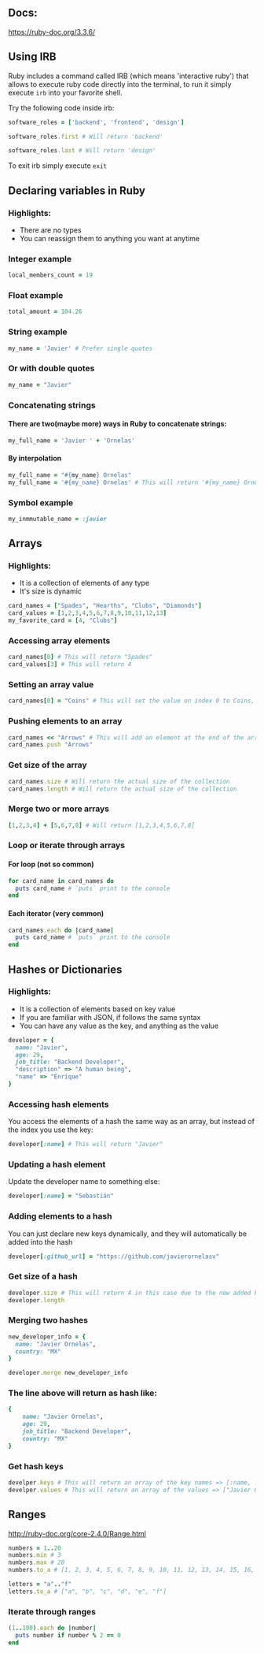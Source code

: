 
## Docs:
https://ruby-doc.org/3.3.6/

## Using IRB
Ruby includes a command called IRB (which means 'interactive ruby') that allows to execute ruby code directly into the terminal, to run it simply execute `irb` into your favorite shell.

Try the following code inside irb:

```ruby
software_roles = ['backend', 'frontend', 'design']

software_roles.first # Will return 'backend'

software_roles.last # Will return 'design'
```

To exit irb simply execute `exit`
## Declaring variables in Ruby
### Highlights:

- There are no types
- You can reassign them to anything you want at anytime

### Integer example

```ruby
local_members_count = 19
```

### Float example

```ruby
total_amount = 104.26
```

### String example

```ruby
my_name = 'Javier' # Prefer single quotes
```

### Or with double quotes

```ruby
my_name = "Javier"
```

### Concatenating strings
#### There are two(maybe more) ways in Ruby to concatenate strings:

```ruby
my_full_name = 'Javier ' + 'Ornelas'
```

#### By interpolation

```ruby
my_full_name = "#{my_name} Ornelas"
my_full_name = '#{my_name} Ornelas' # This will return '#{my_name} Ornelas', as the interpolation does not work with simple quotes
```

### Symbol example

```ruby
my_inmmutable_name = :javier
```

## Arrays
### Highlights:

- It is a collection of elements of any type
- It's size is dynamic

```ruby
card_names = ["Spades", "Hearths", "Clubs", "Diamonds"]
card_values = [1,2,3,4,5,6,7,8,9,10,11,12,13]
my_favorite_card = [4, "Clubs"]
```

### Accessing array elements

```ruby
card_names[0] # This will return "Spades"
card_values[3] # This will return 4
```

### Setting an array value

```ruby
card_names[0] = "Coins" # This will set the value on index 0 to Coins, so Spades is going to be substituted
```

### Pushing elements to an array

```ruby
card_names << "Arrows" # This will add an element at the end of the array with the value of "Arrows"
card_names.push "Arrows"
```

### Get size of the array

```ruby
card_names.size # Will return the actual size of the collection
card_names.length # Will return the actual size of the collection
```

### Merge two or more arrays

```ruby
[1,2,3,4] + [5,6,7,8] # Will return [1,2,3,4,5,6,7,8]
```

### Loop or iterate through arrays
#### For loop (not so common)

```ruby
for card_name in card_names do
  puts card_name # `puts` print to the console
end
```

#### Each iterator (very common)

```ruby
card_names.each do |card_name|
  puts card_name # `puts` print to the console
end
```

## Hashes or Dictionaries
### Highlights:

- It is a collection of elements based on key value
- If you are familiar with JSON, if follows the same syntax
- You can have any value as the key, and anything as the value

```ruby
developer = {
  name: "Javier",
  age: 29,
  job_title: "Backend Developer",
  "description" => "A human being",
  "name" => "Enrique"
}
```

### Accessing hash elements
You access the elements of a hash the same way as an array, but instead of the index you use the key:
 
```ruby
developer[:name] # This will return "Javier"
```

### Updating a hash element
Update the developer name to something else:

```ruby
developer[:name] = "Sebastián"
```

### Adding elements to a hash
You can just declare new keys dynamically, and they will automatically be added into the hash

```ruby
developer[:github_url] = "https://github.com/javierornelasv"
```

### Get size of a hash

```ruby
developer.size # This will return 4 in this case due to the new added key
developer.length
```

### Merging two hashes

```ruby
new_developer_info = {
  name: "Javier Ornelas",
  country: "MX"
}
```

```ruby
developer.merge new_developer_info
```
### The line above will return as hash like:

```ruby
{
	name: "Javier Ornelas",
	age: 29,
	job_title: "Backend Developer",
	country: "MX"
}
```

### Get hash keys

```ruby
develper.keys # This will return an array of the key names => [:name, :age, :job_title, :country]
develper.values # This will return an array of the values => ["Javier Ornelas", 29, "Backend Developer", "MX"]
```

## Ranges
http://ruby-doc.org/core-2.4.0/Range.html

```ruby
numbers = 1..20
numbers.min # 3
numbers.max # 20
numbers.to_a # [1, 2, 3, 4, 5, 6, 7, 8, 9, 10, 11, 12, 13, 14, 15, 16, 17, 18, 19, 20]
```

```ruby
letters = "a".."f"
letters.to_a # ["a", "b", "c", "d", "e", "f"]
```

### Iterate through ranges

```ruby
(1..100).each do |number|
  puts number if number % 2 == 0
end
```